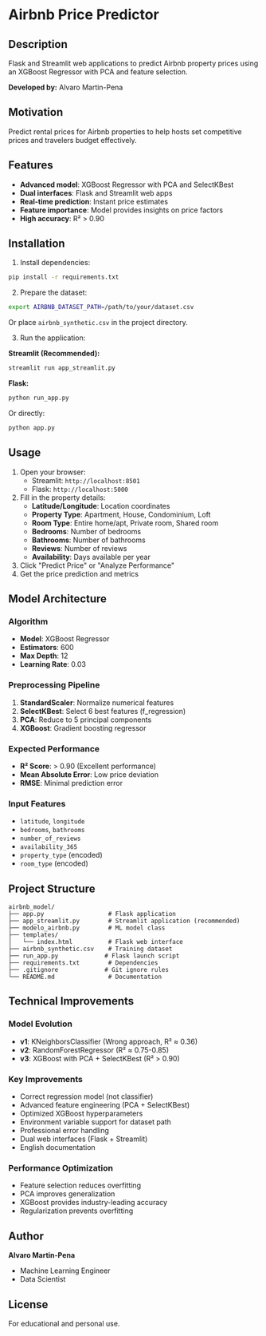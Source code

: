 # Airbnb Price Predictor

## Description

Flask and Streamlit web applications to predict Airbnb property prices using an XGBoost Regressor with PCA and feature selection.

**Developed by:** Alvaro Martin-Pena

## Motivation

Predict rental prices for Airbnb properties to help hosts set competitive prices and travelers budget effectively.

## Features

- **Advanced model**: XGBoost Regressor with PCA and SelectKBest
- **Dual interfaces**: Flask and Streamlit web apps
- **Real-time prediction**: Instant price estimates
- **Feature importance**: Model provides insights on price factors
- **High accuracy**: R² > 0.90

## Installation

1. Install dependencies:

```bash
pip install -r requirements.txt
```

2. Prepare the dataset:

```bash
export AIRBNB_DATASET_PATH=/path/to/your/dataset.csv
```

Or place `airbnb_synthetic.csv` in the project directory.

3. Run the application:

**Streamlit (Recommended):**

```bash
streamlit run app_streamlit.py
```

**Flask:**

```bash
python run_app.py
```

Or directly:

```bash
python app.py
```

## Usage

1. Open your browser:
   - Streamlit: `http://localhost:8501`
   - Flask: `http://localhost:5000`
2. Fill in the property details:
   - **Latitude/Longitude**: Location coordinates
   - **Property Type**: Apartment, House, Condominium, Loft
   - **Room Type**: Entire home/apt, Private room, Shared room
   - **Bedrooms**: Number of bedrooms
   - **Bathrooms**: Number of bathrooms
   - **Reviews**: Number of reviews
   - **Availability**: Days available per year
3. Click "Predict Price" or "Analyze Performance"
4. Get the price prediction and metrics

## Model Architecture

### Algorithm

- **Model**: XGBoost Regressor
- **Estimators**: 600
- **Max Depth**: 12
- **Learning Rate**: 0.03

### Preprocessing Pipeline

1. **StandardScaler**: Normalize numerical features
2. **SelectKBest**: Select 6 best features (f_regression)
3. **PCA**: Reduce to 5 principal components
4. **XGBoost**: Gradient boosting regressor

### Expected Performance

- **R² Score**: > 0.90 (Excellent performance)
- **Mean Absolute Error**: Low price deviation
- **RMSE**: Minimal prediction error

### Input Features

- `latitude`, `longitude`
- `bedrooms`, `bathrooms`
- `number_of_reviews`
- `availability_365`
- `property_type` (encoded)
- `room_type` (encoded)

## Project Structure

```
airbnb_model/
├── app.py                  # Flask application
├── app_streamlit.py        # Streamlit application (recommended)
├── modelo_airbnb.py        # ML model class
├── templates/
│   └── index.html          # Flask web interface
├── airbnb_synthetic.csv    # Training dataset
├── run_app.py             # Flask launch script
├── requirements.txt        # Dependencies
├── .gitignore             # Git ignore rules
└── README.md               # Documentation
```

## Technical Improvements

### Model Evolution

- **v1**: KNeighborsClassifier (Wrong approach, R² ≈ 0.36)
- **v2**: RandomForestRegressor (R² ≈ 0.75-0.85)
- **v3**: XGBoost with PCA + SelectKBest (R² > 0.90)

### Key Improvements

- Correct regression model (not classifier)
- Advanced feature engineering (PCA + SelectKBest)
- Optimized XGBoost hyperparameters
- Environment variable support for dataset path
- Professional error handling
- Dual web interfaces (Flask + Streamlit)
- English documentation

### Performance Optimization

- Feature selection reduces overfitting
- PCA improves generalization
- XGBoost provides industry-leading accuracy
- Regularization prevents overfitting

## Author

**Alvaro Martin-Pena**

- Machine Learning Engineer
- Data Scientist

## License

For educational and personal use.
